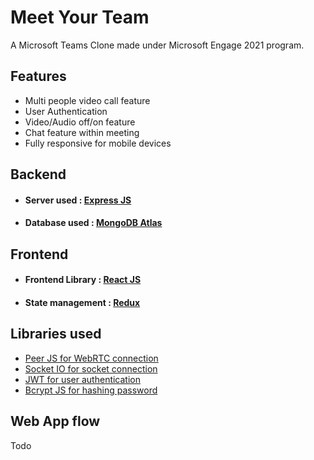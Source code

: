 # Meet Your Team

A Microsoft Teams Clone made under Microsoft Engage 2021 program.

## Features

- Multi people video call feature
- User Authentication
- Video/Audio off/on feature
- Chat feature within meeting
- Fully responsive for mobile devices

## Backend

- #### Server used : [Express JS](https://expressjs.com/)
- #### Database used : [MongoDB Atlas](https://www.mongodb.com/cloud/atlas)

## Frontend
- #### Frontend Library : [React JS](https://reactjs.org/)
- #### State management : [Redux](https://redux.js.org/)

## Libraries used

 - [Peer JS for WebRTC connection](https://peerjs.com)
 - [Socket IO for socket connection](https://socket.io/)
 - [JWT for user authentication](https://www.npmjs.com/package/jsonwebtoken)
 - [Bcrypt JS for hashing password](https://www.npmjs.com/package/bcryptjs)

## Web App flow
  Todo

  
